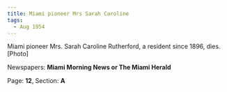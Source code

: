 ```yaml
---  
title: Miami pioneer Mrs Sarah Caroline  
tags:  
  - Aug 1954  
---  
```

  
Miami pioneer Mrs. Sarah Caroline Rutherford, a resident since 1896, dies. [Photo]  
  
Newspapers: **Miami Morning News or The Miami Herald**  
  
Page: **12**, Section: **A** 
